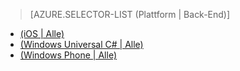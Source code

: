 ﻿> [AZURE.SELECTOR-LIST (Plattform | Back-End)]
- [(iOS | Alle)](/de-de/documentation/articles/mobile-services-ios-handling-conflicts-offline-data)
- [(Windows Universal C# | Alle)](/de-de/documentation/articles/mobile-services-windows-store-dotnet-handling-conflicts-offline-data)
- [(Windows Phone | Alle)](/de-de/documentation/articles/mobile-services-windows-phone-handling-conflicts-offline-data)

<!--HONumber=42-->
